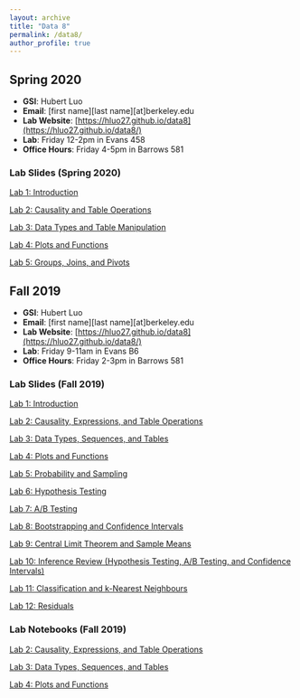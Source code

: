 ```yaml
---
layout: archive
title: "Data 8"
permalink: /data8/
author_profile: true
---
```


## Spring 2020

- **GSI**: Hubert Luo
- **Email**: [first name][last name][at]berkeley.edu
- **Lab Website**: [https://hluo27.github.io/data8](https://hluo27.github.io/data8/)
- **Lab**: Friday 12-2pm in Evans 458
- **Office Hours**: Friday 4-5pm in Barrows 581

### Lab Slides (Spring 2020)

[Lab 1: Introduction](https://github.com/hLuo27/teaching/raw/master/data8/slides/sp20_lab1.pdf)

[Lab 2: Causality and Table Operations](https://github.com/hLuo27/teaching/raw/master/data8/slides/sp20_lab2.pdf)

[Lab 3: Data Types and Table Manipulation](https://github.com/hLuo27/teaching/raw/master/data8/slides/sp20_lab3.pdf)

[Lab 4: Plots and Functions](https://github.com/hLuo27/teaching/raw/master/data8/slides/sp20_lab4.pdf)

[Lab 5: Groups, Joins, and Pivots](https://github.com/hLuo27/teaching/raw/master/data8/slides/sp20_lab5.pdf)

## Fall 2019

- **GSI**: Hubert Luo
- **Email**: [first name][last name][at]berkeley.edu
- **Lab Website**: [https://hluo27.github.io/data8](https://hluo27.github.io/data8/)
- **Lab**: Friday 9-11am in Evans B6
- **Office Hours**: Friday 2-3pm in Barrows 581

### Lab Slides (Fall 2019)

[Lab 1: Introduction](https://github.com/hLuo27/teaching/raw/master/data8/slides/lab1.pdf)

[Lab 2: Causality, Expressions, and Table Operations](https://github.com/hLuo27/teaching/raw/master/data8/slides/lab2.pdf)

[Lab 3: Data Types, Sequences, and Tables](https://github.com/hLuo27/teaching/raw/master/data8/slides/lab3.pdf)

[Lab 4: Plots and Functions](https://github.com/hLuo27/teaching/raw/master/data8/slides/lab4.pdf)

[Lab 5: Probability and Sampling](https://github.com/hLuo27/teaching/raw/master/data8/slides/lab5.pdf)

[Lab 6: Hypothesis Testing](https://github.com/hLuo27/teaching/raw/master/data8/slides/lab6.pdf)

[Lab 7: A/B Testing](https://github.com/hLuo27/teaching/raw/master/data8/slides/lab7.pdf)

[Lab 8: Bootstrapping and Confidence Intervals](https://github.com/hLuo27/teaching/raw/master/data8/slides/lab8.pdf)

[Lab 9: Central Limit Theorem and Sample Means](https://github.com/hLuo27/teaching/raw/master/data8/slides/lab9.pdf)

[Lab 10: Inference Review (Hypothesis Testing, A/B Testing, and Confidence Intervals)](https://github.com/hLuo27/teaching/raw/master/data8/slides/lab10.pdf)

[Lab 11: Classification and k-Nearest Neighbours](https://github.com/hLuo27/teaching/raw/master/data8/slides/lab11.pdf)

[Lab 12: Residuals](https://github.com/hLuo27/teaching/raw/master/data8/slides/lab12.pdf)

### Lab Notebooks (Fall 2019)

[Lab 2: Causality, Expressions, and Table Operations](https://github.com/hLuo27/teaching/blob/master/data8/notebooks/lab2.ipynb)

[Lab 3: Data Types, Sequences, and Tables](https://github.com/hLuo27/teaching/blob/master/data8/notebooks/lab3.ipynb)

[Lab 4: Plots and Functions](https://github.com/hLuo27/teaching/blob/master/data8/notebooks/lab4.ipynb)